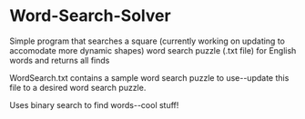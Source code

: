 # Word-Search-Solver

Simple program that searches a square (currently working on updating to accomodate more dynamic shapes) word search puzzle (.txt file) for English words and returns all finds

WordSearch.txt contains a sample word search puzzle to use--update this file to a desired word search puzzle.

Uses binary search to find words--cool stuff!
